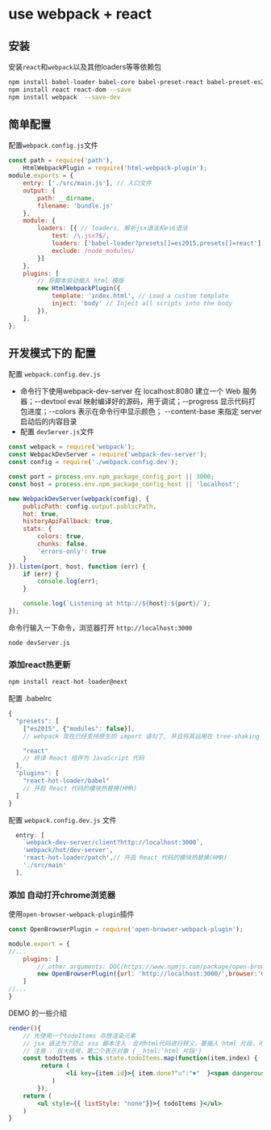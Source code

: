 # use webpack + react 

## 安装

安装`react`和`webpack`以及其他loaders等等依赖包
```bash
npm install babel-loader babel-core babel-preset-react babel-preset-es2015 --save-dev
npm install react react-dom --save
npm install webpack  --save-dev
```

## 简单配置

配置`webpack.config.js`文件

```javascript
const path = require('path'),
    HtmlWebpackPlugin = require('html-webpack-plugin');
module.exports = {
    entry: ['./src/main.js'], // 入口文件
    output: {
        path: __dirname,
        filename: 'bundle.js'
    },
    module: {
        loaders: [{ // loaders, 解析jsx语法和es6语法
            test: /\.jsx?$/,
            loaders: ['babel-loader?presets[]=es2015,presets[]=react'],
            exclude: /node_modules/
        }]
    },
    plugins: [
        // 将脚本自动插入 html 模版
        new HtmlWebpackPlugin({
            template: 'index.html', // Load a custom template 
            inject: 'body' // Inject all scripts into the body 
        }),
    ],
};
```

## 开发模式下的 配置

配置 `webpack.config.dev.js` 

* 命令行下使用webpack-dev-server 在 localhost:8080 建立一个 Web 服务器；--devtool eval 映射编译好的源码，用于调试；--progress 显示代码打包进度；--colors 表示在命令行中显示颜色； --content-base 来指定 server 启动后的内容目录
* 配置 `devServer.js`文件
```javascript
const webpack = require('webpack');
const WebpackDevServer = require('webpack-dev-server');
const config = require('./webpack.config.dev');

const port = process.env.npm_package_config_port || 3000;
const host = process.env.npm_package_config_host || 'localhost';

new WebpackDevServer(webpack(config), {
    publicPath: config.output.publicPath,
    hot: true,
    historyApiFallback: true,
    stats: {
        colors: true,
        chunks: false,
        'errors-only': true
    }
}).listen(port, host, function (err) {
    if (err) {
        console.log(err);
    }

    console.log(`Listening at http://${host}:${port}/`);
});
```
命令行输入一下命令，浏览器打开 `http://localhost:3000`
```
node devServer.js
```

### 添加react热更新

```javascript
npm install react-hot-loader@next
```
配置 .babelrc
```javascript
{
  "presets": [
    ["es2015", {"modules": false}],
    // webpack 现在已经支持原生的 import 语句了, 并且将其运用在 tree-shaking 特性上

    "react"
    // 转译 React 组件为 JavaScript 代码
  ],
  "plugins": [
    "react-hot-loader/babel"
    // 开启 React 代码的模块热替换(HMR)
  ]
}
```
配置 `webpack.config.dev.js` 文件

```javascript
  entry: [
    `webpack-dev-server/client?http://localhost:3000`,
    'webpack/hot/dev-server',
    'react-hot-loader/patch',// 开启 React 代码的模块热替换(HMR)
    './src/main'
  ],
```
### 添加 自动打开chrome浏览器

使用`open-browser-webpack-plugin`插件

```javascript
const OpenBrowserPlugin = require('open-browser-webpack-plugin');

module.export = {
//...
    plugins: [
        // other arguments: DOC(https://www.npmjs.com/package/open-browser-webpack-plugin)
        new OpenBrowserPlugin({url: 'http://localhost:3000/',browser:'Google Chrome'})
    ]
//...
}
```


DEMO 的一些介绍

```jsx
render(){
    // 先使用一个todoItems 存放渲染元素
    // jsx 语法为了防止 xss 脚本注入：会对html代码进行转义，要插入 html 片段，可以使用以下方式 
    // 注意 : 双大括号，第二个表示对象 {__html:'html 片段'}
    const todoItems = this.state.todoItems.map(function(item,index) {
         return (
                <li key={item.id}>{ item.done?"☑️":"✖️"  }<span dangerouslySetInnerHTML={{ __html : '&nbsp;' }}></span>{ item.name }</li>
            )
        });  
    return (
        <ul style={{ listStyle: "none"}}>{ todoItems }</ul>
    )
}
 
```